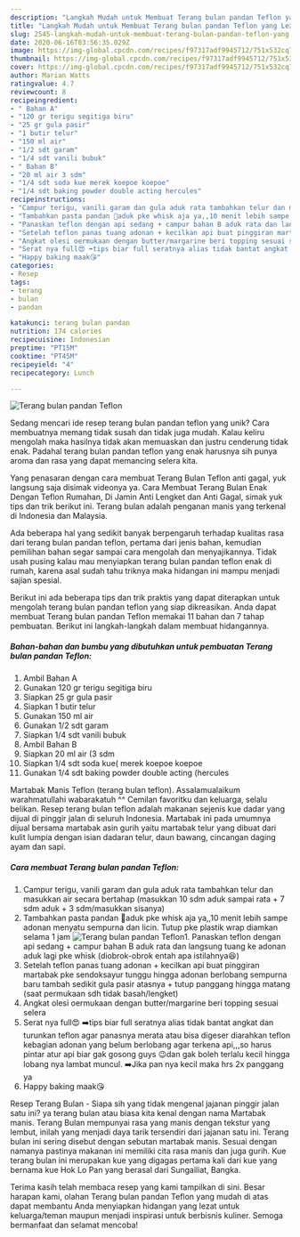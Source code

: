 ```yaml
---
description: "Langkah Mudah untuk Membuat Terang bulan pandan Teflon yang Lezat"
title: "Langkah Mudah untuk Membuat Terang bulan pandan Teflon yang Lezat"
slug: 2545-langkah-mudah-untuk-membuat-terang-bulan-pandan-teflon-yang-lezat
date: 2020-06-16T03:56:35.029Z
image: https://img-global.cpcdn.com/recipes/f97317adf9945712/751x532cq70/terang-bulan-pandan-teflon-foto-resep-utama.jpg
thumbnail: https://img-global.cpcdn.com/recipes/f97317adf9945712/751x532cq70/terang-bulan-pandan-teflon-foto-resep-utama.jpg
cover: https://img-global.cpcdn.com/recipes/f97317adf9945712/751x532cq70/terang-bulan-pandan-teflon-foto-resep-utama.jpg
author: Marian Watts
ratingvalue: 4.7
reviewcount: 8
recipeingredient:
- " Bahan A"
- "120 gr terigu segitiga biru"
- "25 gr gula pasir"
- "1 butir telur"
- "150 ml air"
- "1/2 sdt garam"
- "1/4 sdt vanili bubuk"
- " Bahan B"
- "20 ml air 3 sdm"
- "1/4 sdt soda kue merek koepoe koepoe"
- "1/4 sdt baking powder double acting hercules"
recipeinstructions:
- "Campur terigu, vanili garam dan gula aduk rata tambahkan telur dan masukkan air secara bertahap (masukkan 10 sdm aduk sampai rata + 7 sdm aduk + 3 sdm/masukkan sisanya)"
- "Tambahkan pasta pandan 📢aduk pke whisk aja ya,,10 menit lebih sampe adonan menyatu sempurna dan licin. Tutup pke plastik wrap diamkan selama 1 jam"
- "Panaskan teflon dengan api sedang + campur bahan B aduk rata dan langsung tuang ke adonan aduk lagi pke whisk (diobrok-obrok entah apa istilahnya😆)"
- "Setelah teflon panas tuang adonan + kecilkan api buat pinggiran martabak pke sendoksayur tunggu hingga adonan berlobang sempurna baru tambah sedikit gula pasir atasnya + tutup panggang hingga matang (saat permukaan sdh tidak basah/lengket)"
- "Angkat olesi oermukaan dengan butter/margarine beri topping sesuai selera"
- "Serat nya full😍 ➡️tips biar full seratnya alias tidak bantat angkat dan turunkan teflon agar panasnya merata atau bisa digeser diarahkan teflon kebagian adonan yang belum berlobang agar terkena api,,,so harus pintar atur api biar gak gosong guys 😉dan gak boleh terlalu kecil hingga lobang nya lambat muncul. ➡️Jika pan nya kecil maka hrs 2x panggang ya"
- "Happy baking maak😘"
categories:
- Resep
tags:
- terang
- bulan
- pandan

katakunci: terang bulan pandan 
nutrition: 174 calories
recipecuisine: Indonesian
preptime: "PT15M"
cooktime: "PT45M"
recipeyield: "4"
recipecategory: Lunch

---
```



![Terang bulan pandan Teflon](https://img-global.cpcdn.com/recipes/f97317adf9945712/751x532cq70/terang-bulan-pandan-teflon-foto-resep-utama.jpg)

Sedang mencari ide resep terang bulan pandan teflon yang unik? Cara membuatnya memang tidak susah dan tidak juga mudah. Kalau keliru mengolah maka hasilnya tidak akan memuaskan dan justru cenderung tidak enak. Padahal terang bulan pandan teflon yang enak harusnya sih punya aroma dan rasa yang dapat memancing selera kita.

Yang penasaran dengan cara membuat Terang Bulan Teflon anti gagal, yuk langsung saja disimak videonya ya. Cara Membuat Terang Bulan Enak Dengan Teflon Rumahan, Di Jamin Anti Lengket dan Anti Gagal, simak yuk tips dan trik berikut ini. Terang bulan adalah penganan manis yang terkenal di Indonesia dan Malaysia.

Ada beberapa hal yang sedikit banyak berpengaruh terhadap kualitas rasa dari terang bulan pandan teflon, pertama dari jenis bahan, kemudian pemilihan bahan segar sampai cara mengolah dan menyajikannya. Tidak usah pusing kalau mau menyiapkan terang bulan pandan teflon enak di rumah, karena asal sudah tahu triknya maka hidangan ini mampu menjadi sajian spesial.


Berikut ini ada beberapa tips dan trik praktis yang dapat diterapkan untuk mengolah terang bulan pandan teflon yang siap dikreasikan. Anda dapat membuat Terang bulan pandan Teflon memakai 11 bahan dan 7 tahap pembuatan. Berikut ini langkah-langkah dalam membuat hidangannya.

<!--inarticleads1-->

##### Bahan-bahan dan bumbu yang dibutuhkan untuk pembuatan Terang bulan pandan Teflon:

1. Ambil  Bahan A
1. Gunakan 120 gr terigu segitiga biru
1. Siapkan 25 gr gula pasir
1. Siapkan 1 butir telur
1. Gunakan 150 ml air
1. Gunakan 1/2 sdt garam
1. Siapkan 1/4 sdt vanili bubuk
1. Ambil  Bahan B
1. Siapkan 20 ml air (3 sdm
1. Siapkan 1/4 sdt soda kue( merek koepoe koepoe
1. Gunakan 1/4 sdt baking powder double acting (hercules


Martabak Manis Teflon (terang bulan teflon). Assalamualaikum warahmatullahi wabarakatuh ^^ Cemilan favoritku dan keluarga, selalu belikan. Resep terang bulan teflon adalah makanan sejenis kue dadar yang dijual di pinggir jalan di seluruh Indonesia. Martabak ini pada umumnya dijual bersama martabak asin gurih yaitu martabak telur yang dibuat dari kulit lumpia dengan isian dadaran telur, daun bawang, cincangan daging ayam dan sapi. 

<!--inarticleads2-->

##### Cara membuat Terang bulan pandan Teflon:

1. Campur terigu, vanili garam dan gula aduk rata tambahkan telur dan masukkan air secara bertahap (masukkan 10 sdm aduk sampai rata + 7 sdm aduk + 3 sdm/masukkan sisanya)
1. Tambahkan pasta pandan 📢aduk pke whisk aja ya,,10 menit lebih sampe adonan menyatu sempurna dan licin. Tutup pke plastik wrap diamkan selama 1 jam
<img src="//assets-global.cpcdn.com/assets/icons/button_play-2c75c40dde080a61004c1f40b05d8f140eaff45d7e9e6481dc71c63d2e7c4909.png" alt="Terang bulan pandan Teflon">1. Panaskan teflon dengan api sedang + campur bahan B aduk rata dan langsung tuang ke adonan aduk lagi pke whisk (diobrok-obrok entah apa istilahnya😆)
1. Setelah teflon panas tuang adonan + kecilkan api buat pinggiran martabak pke sendoksayur tunggu hingga adonan berlobang sempurna baru tambah sedikit gula pasir atasnya + tutup panggang hingga matang (saat permukaan sdh tidak basah/lengket)
1. Angkat olesi oermukaan dengan butter/margarine beri topping sesuai selera
1. Serat nya full😍 ➡️tips biar full seratnya alias tidak bantat angkat dan turunkan teflon agar panasnya merata atau bisa digeser diarahkan teflon kebagian adonan yang belum berlobang agar terkena api,,,so harus pintar atur api biar gak gosong guys 😉dan gak boleh terlalu kecil hingga lobang nya lambat muncul. ➡️Jika pan nya kecil maka hrs 2x panggang ya
1. Happy baking maak😘


Resep Terang Bulan - Siapa sih yang tidak mengenal jajanan pinggir jalan satu ini? ya terang bulan atau biasa kita kenal dengan nama Martabak manis. Terang Bulan mempunyai rasa yang manis dengan tekstur yang lembut, inilah yang menjadi daya tarik tersendiri dari jajanan satu ini. Terang bulan ini sering disebut dengan sebutan martabak manis. Sesuai dengan namanya pastinya makanan ini memiliki cita rasa manis dan juga gurih. Kue terang bulan ini merupakan kue yang digagas pertama kali dari kue yang bernama kue Hok Lo Pan yang berasal dari Sungailiat, Bangka. 

Terima kasih telah membaca resep yang kami tampilkan di sini. Besar harapan kami, olahan Terang bulan pandan Teflon yang mudah di atas dapat membantu Anda menyiapkan hidangan yang lezat untuk keluarga/teman maupun menjadi inspirasi untuk berbisnis kuliner. Semoga bermanfaat dan selamat mencoba!

